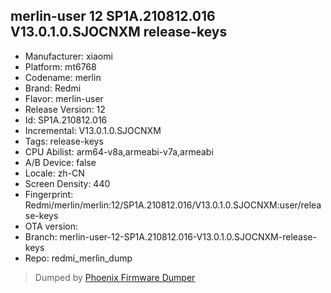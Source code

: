 ## merlin-user 12 SP1A.210812.016 V13.0.1.0.SJOCNXM release-keys
- Manufacturer: xiaomi
- Platform: mt6768
- Codename: merlin
- Brand: Redmi
- Flavor: merlin-user
- Release Version: 12
- Id: SP1A.210812.016
- Incremental: V13.0.1.0.SJOCNXM
- Tags: release-keys
- CPU Abilist: arm64-v8a,armeabi-v7a,armeabi
- A/B Device: false
- Locale: zh-CN
- Screen Density: 440
- Fingerprint: Redmi/merlin/merlin:12/SP1A.210812.016/V13.0.1.0.SJOCNXM:user/release-keys
- OTA version: 
- Branch: merlin-user-12-SP1A.210812.016-V13.0.1.0.SJOCNXM-release-keys
- Repo: redmi_merlin_dump


>Dumped by [Phoenix Firmware Dumper](https://github.com/DroidDumps/phoenix_firmware_dumper)
